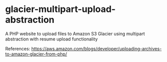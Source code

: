 # glacier-multipart-upload-abstraction
A PHP website to upload files to Amazon S3 Glacier using multipart abstraction with resume upload functionality

References:
https://aws.amazon.com/blogs/developer/uploading-archives-to-amazon-glacier-from-php/

